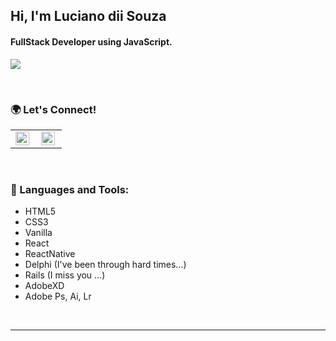 ## Hi, I'm Luciano dii Souza

#### FullStack Developer using JavaScript.
![](https://komarev.com/ghpvc/?username=lucianodiisouza&color=79b8ff)

<br />

### 🌍 Let's Connect!

<table>
   <tr>
      <td>
         <a href="https://linkedin.com/in/lucianodiisouza">
            <img align="left" alt="Luciano dii Souza | Linkedin" width="22px" src="https://cdn.jsdelivr.net/npm/simple-icons@v3/icons/linkedin.svg" />
         </a>
      </td>
      <td>
         <a href="https://www.instagram.com/lucianodiisouza/">
            <img align="left" alt="Luciano dii Souza | Instagram" width="22px" src="https://cdn.jsdelivr.net/npm/simple-icons@v3/icons/instagram.svg" />
         </a>
      </td>
   </tr>
</table>

<br />

### 🔧 Languages and Tools:
- HTML5
- CSS3
- Vanilla
- React
- ReactNative
- Delphi (I've been through hard times...)
- Rails (I miss you ...)
- AdobeXD
- Adobe Ps, Ai, Lr

<br />

---
